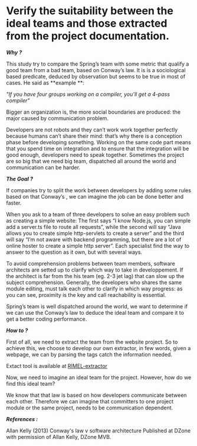 # Verify the suitability between the ideal teams and those extracted from the project documentation.

_**Why ?**_

This study try to compare the Spring’s team with some metric that qualify a good team from a bad team, based on Conway’s law. It is is a sociological based predicate, deduced by observation but seems to be true in most of cases. He said as **example **:

_"If you have four groups working on a compiler, you'll get a 4-pass compiler"_

Bigger an organization is, the more social boundaries are produced: the major caused by communication problem.

Developers are not robots and they can’t work work together perfectly because humans can’t share their mind: that’s why there is a conception phase before developing something. Working on the same code part means that you spend time on integration and to ensure that the integration will be good enough, developers need to speak together. Sometimes the project are so big that we need big team, dispatched all around the world and communication can be harder.

_**The Goal ?**_

If companies try to split the work between developers by adding some rules based on that Conway’s , we can imagine the job can be done better and faster.

When you ask to a team of three developers to solve an easy problem such as creating a simple website: The first says “I know Node.js, you can simple add a server.ts file to route all requests”, while the second will say “Java allows you to create simple http-servlets to create a server” and the third will say “I’m not aware with backend programming, but there are a lot of online hoster to create a simple http server”. Each specialist find the way to answer to the question as it own, but with several ways.

To avoid comprehension problems between team members, software architects are setted up to clarify which way to take in developpement. If the architect is far from the his team \(eg. 2-3 jet lag\) that can slow up the subject comprehension. Generally, the developers who shares the same module editing, must talk each other to clarify in which way progress: as you can see, proximity is the key and call reachability is essential.

Spring’s team is well dispatched around the world, we want to determine if we can use the Conway’s law to deduce the ideal team and compare it to get a better coding performance.

_**How to ?**_

First of all, we need to extract the team from the website project. So to achieve this, we choose to develop our own extractor, in few words, given a webpage, we can by parsing the tags catch the information needed.

Extact tool is available at [RIMEL-extractor](http://rimel.dobl.fr/)

Now, we need to imagine an ideal team for the project. However, how do we find this ideal team?

We know that that law is based on how developers communicate between each other. Therefore we can imagine that committers to one project module or the same project, needs to be communication dependent.

_**References :**_

Allan Kelly \(2013\) Conway's law v software architecture Published at DZone with permission of Allan Kelly, DZone MVB.

